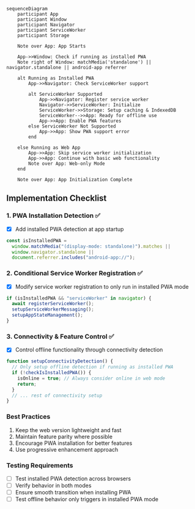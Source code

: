 ```mermaid
sequenceDiagram
    participant App
    participant Window
    participant Navigator
    participant ServiceWorker
    participant Storage

    Note over App: App Starts

    App->>Window: Check if running as installed PWA
    Note right of Window: matchMedia('standalone') || navigator.standalone || android-app referrer

    alt Running as Installed PWA
        App->>Navigator: Check ServiceWorker support

        alt ServiceWorker Supported
            App->>Navigator: Register service worker
            Navigator->>ServiceWorker: Initialize
            ServiceWorker->>Storage: Setup caching & IndexedDB
            ServiceWorker-->>App: Ready for offline use
            App->>App: Enable PWA features
        else ServiceWorker Not Supported
            App->>App: Show PWA support error
        end

    else Running as Web App
        App->>App: Skip service worker initialization
        App->>App: Continue with basic web functionality
        Note over App: Web-only Mode
    end

    Note over App: App Initialization Complete
```

## Implementation Checklist

### 1. PWA Installation Detection ✅

- [x] Add installed PWA detection at app startup

```javascript
const isInstalledPWA =
  window.matchMedia("(display-mode: standalone)").matches ||
  window.navigator.standalone ||
  document.referrer.includes("android-app://");
```

### 2. Conditional Service Worker Registration ✅

- [x] Modify service worker registration to only run in installed PWA mode

```javascript
if (isInstalledPWA && "serviceWorker" in navigator) {
  await registerServiceWorker();
  setupServiceWorkerMessaging();
  setupAppStateManagement();
}
```

### 3. Connectivity & Feature Control ✅

- [x] Control offline functionality through connectivity detection

```javascript
function setupConnectivityDetection() {
  // Only setup offline detection if running as installed PWA
  if (!checkIsInstalledPWA()) {
    isOnline = true; // Always consider online in web mode
    return;
  }
  // ... rest of connectivity setup
}
```

### Best Practices

1. Keep the web version lightweight and fast
2. Maintain feature parity where possible
3. Encourage PWA installation for better features
4. Use progressive enhancement approach

### Testing Requirements

- [ ] Test installed PWA detection across browsers
- [ ] Verify behavior in both modes
- [ ] Ensure smooth transition when installing PWA
- [ ] Test offline behavior only triggers in installed PWA mode
